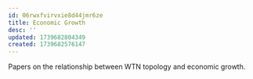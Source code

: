 ```yaml
---
id: 06rwxfvirvxie8d44jmr6ze
title: Economic Growth
desc: ''
updated: 1739682804349
created: 1739682576147
---
```

Papers on the relationship between WTN topology and economic growth.